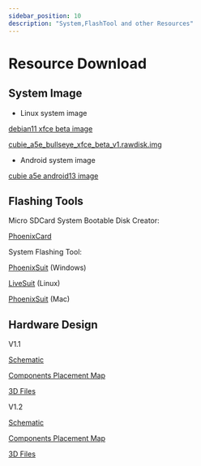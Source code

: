```yaml
---
sidebar_position: 10
description: "System,FlashTool and other Resources"
---
```


# Resource Download

## System Image

- Linux system image

[debian11 xfce beta image](https://mega.nz/file/g7AWVBZJ#xkDOIJYHvgUngdKUgW7D_aSaVPifyYZDOG0fUOtgAMk)

[cubie_a5e_bullseye_xfce_beta_v1.rawdisk.img](https://github.com/cubie-image/sun55iw3p1/releases/download/beta_v1/cubie_a5e_bullseye_xfce_beta_v1.rawdisk.img.gz)

- Android system image

[cubie a5e android13 image](https://mega.nz/file/NjxmXBbT#EaY4bTCNCKTWp8e9r9q2da9EijEovJdlJx_7_xXP-akk)

## Flashing Tools

Micro SDCard System Bootable Disk Creator:

[PhoenixCard](https://dl.radxa.com/tools/windows/PhoenixCard_V4.3.1.zip)

System Flashing Tool:

[PhoenixSuit](https://dl.radxa.com/tools/windows/PhoenixSuit_V2.0.4.zip) (Windows)

[LiveSuit](https://dl.radxa.com/tools/linux/LiveSuit_Linux_V3.0.8.zip) (Linux)

[PhoenixSuit](https://dl.radxa.com/tools/mac/PhoenixSuit_MacOS_V1.0.1.zip) (Mac)

## Hardware Design

V1.1

[Schematic](https://dl.radxa.com/cubie/a5e/docs/hw/v1.1/radxa_cubie_a5e_schematic_v1.1_20250113.pdf)

[Components Placement Map](https://dl.radxa.com/cubie/a5e/docs/hw/v1.1/radxa_cubie_a5e_components_placement_map_v1.1_20250113.pdf)

[3D Files](https://dl.radxa.com/cubie/a5e/docs/hw/v1.1/radxa_cubie_a5e_pcba_3d_v1.1_stp_20250224.zip)

V1.2

[Schematic](https://dl.radxa.com/cubie/a5e/docs/hw/v1.2/radxa_cubie_a5e_schematic_v1.2_20250113.pdf)

[Components Placement Map](https://dl.radxa.com/cubie/a5e/docs/hw/v1.2/radxa_cubie_a5e_components_placement_map_v1.2_20250113.pdf)

[3D Files](https://dl.radxa.com/cubie/a5e/docs/hw/v1.2/radxa_cubie_a5e_pcba_3d_v1.2_stp_20250224.zip)
